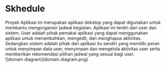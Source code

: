 # Skhedule

Proyek Aplikasi ini merupakan aplikasi dekstop yang dapat digunakan untuk membantu mengorganisir jadwal kegiatan. Aplikasi ini terdiri dari user dan sistem. User adalah pihak pemakai aplikasi yang dapat menggunakan aplikasi untuk menambahkan, mengedit, dan menghapus aktivitas. Sedangkan sistem adalah pihak dari aplikasi itu sendiri yang memiliki peran untuk menyimpan data user, menyimpan  dan mengelola aktivitas user serta memberikan rekomendasi pilihan jadwal yang sesuai bagi user.
<br>
![domain diagram](domain diagram.png)
